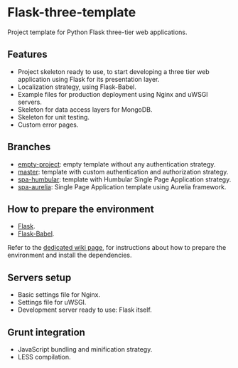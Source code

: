 # Flask-three-template
Project template for Python Flask three-tier web applications.

## Features
* Project skeleton ready to use, to start developing a three tier web application using Flask for its presentation layer.
* Localization strategy, using Flask-Babel.
* Example files for production deployment using Nginx and uWSGI servers.
* Skeleton for data access layers for MongoDB.
* Skeleton for unit testing.
* Custom error pages.

## Branches
* [empty-project](https://github.com/RobertoPrevato/flask-three-template/tree/empty-project): empty template without any authentication strategy.
* [master](https://github.com/RobertoPrevato/flask-three-template/tree/master): template with custom authentication and authorization strategy.
* [spa-humbular](https://github.com/RobertoPrevato/flask-three-template/tree/spa-humbular): template with Humbular Single Page Application strategy.
* [spa-aurelia](https://github.com/RobertoPrevato/flask-three-template/tree/spa-aurelia): Single Page Application template using Aurelia framework.

## How to prepare the environment
* [Flask](http://flask.pocoo.org/).
* [Flask-Babel](https://pythonhosted.org/Flask-Babel/).

Refer to the [dedicated wiki page](https://github.com/RobertoPrevato/flask-three-template/wiki/Preparing-the-environment), for instructions about how to prepare the environment and install the dependencies.

## Servers setup
* Basic settings file for Nginx.
* Settings file for uWSGI.
* Development server ready to use: Flask itself.

## Grunt integration
* JavaScript bundling and minification strategy.
* LESS compilation.
